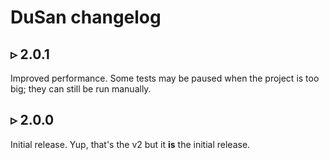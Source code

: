 # DuSan changelog

## ▹ 2.0.1

Improved performance. Some tests may be paused when the project is too big; they can still be run manually.

## ▹ 2.0.0

Initial release. Yup, that's the v2 but it **is** the initial release.